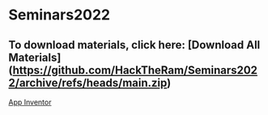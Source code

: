 # Seminars2022

## To download materials, click here: [Download All Materials] (https://github.com/HackTheRam/Seminars2022/archive/refs/heads/main.zip)

[App Inventor](https://appinventor.mit.edu/)
